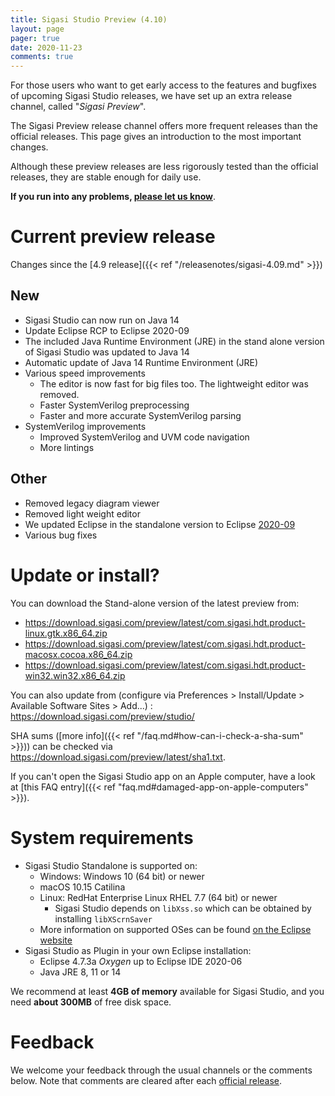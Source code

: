 ```yaml
---
title: Sigasi Studio Preview (4.10)
layout: page
pager: true
date: 2020-11-23
comments: true
---
```


For those users who want to get early access to the features and bugfixes of upcoming Sigasi Studio releases, we have set up an extra release channel, called "*Sigasi Preview*".

The Sigasi Preview release channel offers more frequent releases than the official releases. This page gives an introduction to the most important changes.

Although these preview releases are less rigorously tested than the official releases, they are stable enough for daily use.

**If you run into any problems, [please let us know](https://www.sigasi.com/support/)**.

# Current preview release

Changes since the [4.9 release]({{< ref "/releasenotes/sigasi-4.09.md" >}})

## New
* Sigasi Studio can now run on Java 14
* Update Eclipse RCP to Eclipse 2020-09
* The included Java Runtime Environment (JRE) in the stand alone version of Sigasi Studio was updated to Java 14
* Automatic update of Java 14 Runtime Environment (JRE)
* Various speed improvements
   * The editor is now fast for big files too. The lightweight editor was removed.
   * Faster SystemVerilog preprocessing
   * Faster and more accurate SystemVerilog parsing
* SystemVerilog improvements
   * Improved SystemVerilog and UVM code navigation
   * More lintings

## Other
* Removed legacy diagram viewer
* Removed light weight editor
* We updated Eclipse in the standalone version to Eclipse [2020-09](https://www.eclipse.org/eclipseide/2020-09/noteworthy/)
* Various bug fixes

# Update or install?

You can download the Stand-alone version of the latest preview from:

* <https://download.sigasi.com/preview/latest/com.sigasi.hdt.product-linux.gtk.x86_64.zip>
* <https://download.sigasi.com/preview/latest/com.sigasi.hdt.product-macosx.cocoa.x86_64.zip>
* <https://download.sigasi.com/preview/latest/com.sigasi.hdt.product-win32.win32.x86_64.zip>

You can also update from (configure via Preferences > Install/Update > Available Software Sites > Add...) :
  https://download.sigasi.com/preview/studio/

SHA sums ([more info]({{< ref "/faq.md#how-can-i-check-a-sha-sum" >}})) can be checked via <https://download.sigasi.com/preview/latest/sha1.txt>.

If you can't open the Sigasi Studio app on an Apple computer, have a look at [this FAQ entry]({{< ref "faq.md#damaged-app-on-apple-computers" >}}).

# System requirements

* Sigasi Studio Standalone is supported on:
    * Windows: Windows 10 (64 bit) or newer
    * macOS 10.15 Catilina
    * Linux: RedHat Enterprise Linux RHEL 7.7 (64 bit) or newer
        * Sigasi Studio depends on `libXss.so` which can be obtained by installing `libXScrnSaver`
    * More information on supported OSes can be found [on the Eclipse website](https://www.eclipse.org/projects/project-plan.php?planurl=http://www.eclipse.org/eclipse/development/plans/eclipse_project_plan_4_10.xml#target_environments)
* Sigasi Studio as Plugin in your own Eclipse installation:
    * Eclipse 4.7.3a *Oxygen* up to Eclipse IDE 2020-06
    * Java JRE 8, 11 or 14

We recommend at least **4GB of memory** available for Sigasi Studio,
and you need **about 300MB** of free disk space.

# Feedback

We welcome your feedback through the usual channels or the comments below. Note that comments are cleared after each [official release](/releasenotes).

